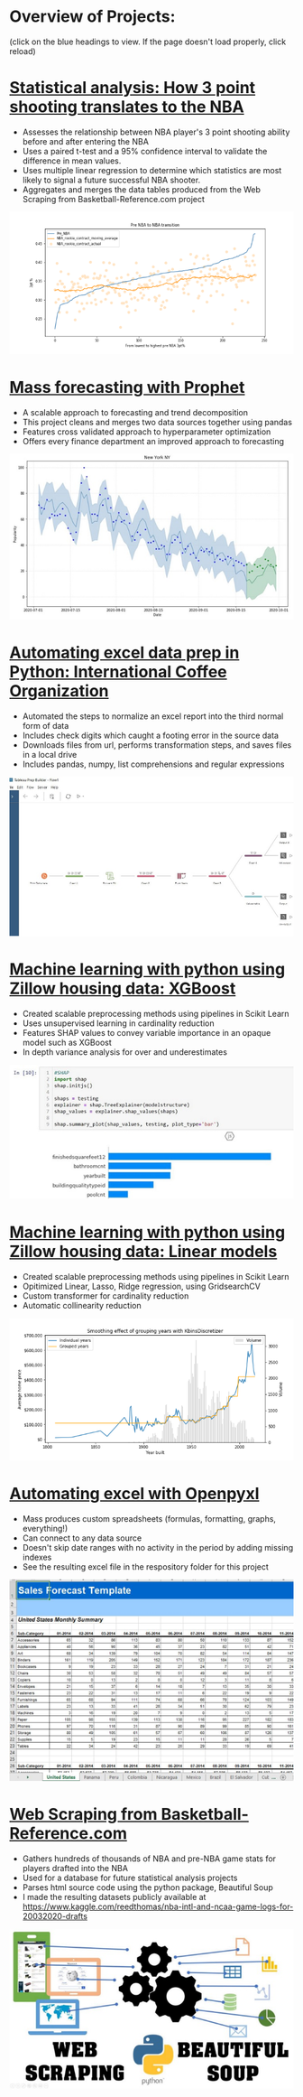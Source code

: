 # Overview of Projects:
(click on the blue headings to view. If the page doesn't load properly, click reload)

# [Statistical analysis: How 3 point shooting translates to the NBA](https://github.com/radarreed/Drafting_3_point_shooters/blob/main/three_pt_analysis.ipynb)
* Assesses the relationship between NBA player's 3 point shooting ability before and after entering the NBA
* Uses a paired t-test and a 95% confidence interval to validate the difference in mean values.
* Uses multiple linear regression to determine which statistics are most likely to signal a future successful NBA shooter.
* Aggregates and merges the data tables produced from the Web Scraping from Basketball-Reference.com project

![](/images/transition.png)

# [Mass forecasting with Prophet](https://github.com/radarreed/Forecasting-with-FB-Prophet/blob/main/Prophet_forecasting.ipynb)
* A scalable approach to forecasting and trend decomposition
* This project cleans and merges two data sources together using pandas
* Features cross validated approach to hyperparameter optimization
* Offers every finance department an improved approach to forecasting

![](/images/prophetgraph.JPG)

# [Automating excel data prep in Python: International Coffee Organization](https://github.com/radarreed/Automating_excel_data_prep/blob/master/Automating_excel_tasks.ipynb)
* Automated the steps to normalize an excel report into the third normal form of data
* Includes check digits which caught a footing error in the source data
* Downloads files from url, performs transformation steps, and saves files in a local drive
* Includes pandas, numpy, list comprehensions and regular expressions

![](/images/Tableau_prep.JPG)

# [Machine learning with python using Zillow housing data: XGBoost](https://github.com/radarreed/XGBoost-with-housing-data/blob/main/combinedXGBoost.ipynb)
* Created scalable preprocessing methods using pipelines in Scikit Learn
* Uses unsupervised learning in cardinality reduction
* Features SHAP values to convey variable importance in an opaque model such as XGBoost
* In depth variance analysis for over and underestimates

![](/images/SHAP.JPG)

# [Machine learning with python using Zillow housing data: Linear models](https://github.com/radarreed/Machine_Learning_housing_data/blob/master/Structure_Linear.ipynb)
* Created scalable preprocessing methods using pipelines in Scikit Learn
* Opitimized Linear, Lasso, Ridge regression, using GridsearchCV
* Custom transformer for cardinality reduction
* Automatic collinearity reduction

![](/images/structure_year_blend.png)

# [Automating excel with Openpyxl](https://github.com/radarreed/Automate_excel_with_openpyxl/blob/main/reports.ipynb)
* Mass produces custom spreadsheets (formulas, formatting, graphs, everything!)
* Can connect to any data source 
* Doesn't skip date ranges with no activity in the period by adding missing indexes
* See the resulting excel file in the respository folder for this project

![](/images/openpyxl.png)

# [Web Scraping from Basketball-Reference.com](https://github.com/radarreed/Basketball-reference.com_web_scraper/blob/main/nbascrape-iter.ipynb)
* Gathers hundreds of thousands of NBA and pre-NBA game stats for players drafted into the NBA
* Used for a database for future statistical analysis projects
* Parses html source code using the python package, Beautiful Soup
* I made the resulting datasets publicly available at https://www.kaggle.com/reedthomas/nba-intl-and-ncaa-game-logs-for-20032020-drafts

![](/images/basketball.jpg)
